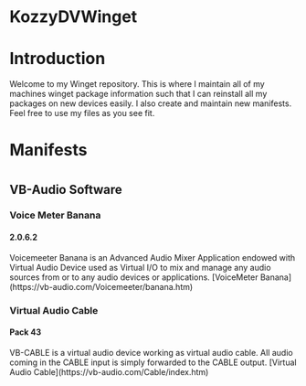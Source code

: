 # KozzyDVWinget
<h1>
    Introduction
</h1>
<p>
    Welcome to my Winget repository. This is where I maintain all of my machines winget package information such that I can reinstall all my packages on new devices easily. I also create and maintain new manifests. Feel free to use my files as you see fit. 
</p>

<h1>
    Manifests
<h1>
<h2>
   VB-Audio Software
</h2>
<h3>
    Voice Meter Banana
</h3>
<h4>
    2.0.6.2
</h4>
<p>
    Voicemeeter Banana is an Advanced Audio Mixer Application endowed with Virtual Audio Device used as Virtual I/O to mix and manage any audio sources from or to any audio devices or applications.
    [VoiceMeter Banana](https://vb-audio.com/Voicemeeter/banana.htm)
</p>
<h3>
    Virtual Audio Cable
</h3>
<h4>
    Pack 43
</h4>
<p>
    VB-CABLE is a virtual audio device working as virtual audio cable. All audio coming in the CABLE input is simply forwarded to the CABLE output.
    [Virtual Audio Cable](https://vb-audio.com/Cable/index.htm)
</p>




